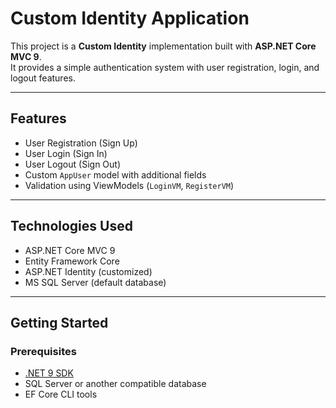 # Custom Identity Application

This project is a **Custom Identity** implementation built with **ASP.NET Core MVC 9**.  
It provides a simple authentication system with user registration, login, and logout features.

---

## Features
- User Registration (Sign Up)
- User Login (Sign In)
- User Logout (Sign Out)
- Custom `AppUser` model with additional fields
- Validation using ViewModels (`LoginVM`, `RegisterVM`)

---

## Technologies Used
- ASP.NET Core MVC 9
- Entity Framework Core
- ASP.NET Identity (customized)
- MS SQL Server (default database)

---

## Getting Started

### Prerequisites
- [.NET 9 SDK](https://dotnet.microsoft.com/download)
- SQL Server or another compatible database
- EF Core CLI tools

